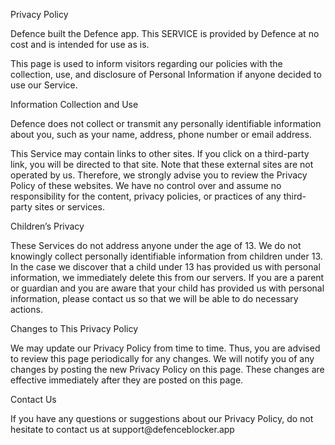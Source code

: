 <p>Privacy Policy</p>

<p>Defence built the Defence app. This SERVICE is provided by Defence at no cost and is intended for use as is.</p>

<p>This page is used to inform visitors regarding our policies with the collection, use, and disclosure of Personal Information if anyone decided to use our Service.</p>

<p>Information Collection and Use</p>

<p>Defence does not collect or transmit any personally identifiable information about you, such as your name, address, phone number or email address.</p>

<p>This Service may contain links to other sites. If you click on a third-party link, you will be directed to that site. Note that these external sites are not operated by us. Therefore, we strongly advise you to review the Privacy Policy of these websites. We have no control over and assume no responsibility for the content, privacy policies, or practices of any third-party sites or services.</p>

<p>Children’s Privacy</p>

<p>These Services do not address anyone under the age of 13. We do not knowingly collect personally identifiable information from children under 13. In the case we discover that a child under 13 has provided us with personal information, we immediately delete this from our servers. If you are a parent or guardian and you are aware that your child has provided us with personal information, please contact us so that we will be able to do necessary actions.</p>

<p>Changes to This Privacy Policy</p>

<p>We may update our Privacy Policy from time to time. Thus, you are advised to review this page periodically for any changes. We will notify you of any changes by posting the new Privacy Policy on this page. These changes are effective immediately after they are posted on this page.</p>

<p>Contact Us</p>

<p>If you have any questions or suggestions about our Privacy Policy, do not hesitate to contact us at support@defenceblocker.app</p>
